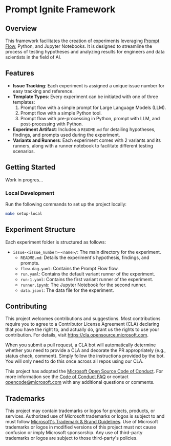 # Prompt Ignite Framework

## Overview

This framework facilitates the creation of experiments leveraging [Prompt Flow](https://github.com/microsoft/promptflow), Python, and Jupyter Notebooks. It is designed to streamline the process of testing hypotheses and analyzing results for engineers and data scientists in the field of AI.

## Features

- **Issue Tracking**: Each experiment is assigned a unique issue number for easy tracking and reference.
- **Template Types**: Every experiment can be initiated with one of three templates:
  1. Prompt flow with a simple prompt for Large Language Models (LLM).
  2. Prompt flow with a simple Python tool.
  3. Prompt flow with pre-processing in Python, prompt with LLM, and post-processing with Python.
- **Experiment Artifact**: Includes a `README.md` for detailing hypotheses, findings, and prompts used during the experiment.
- **Variants and Runners**: Each experiment comes with 2 variants and its runners, along with a runner notebook to facilitate different testing scenarios.

## Getting Started

Work in progres...

### Local Development

Run the following commands to set up the project locally:

```bash
make setup-local
```

## Experiment Structure

Each experiment folder is structured as follows:

- `issue-<issue_number>-<name>/`: The main directory for the experiment.
  - `README.md`: Details the experiment's hypothesis, findings, and prompts.
  - `flow.dag.yaml`: Contains the Prompt Flow flow.
  - `run.yaml`: Contains the default variant runner of the experiment.
  - `run-1.yaml`: Contains the first variant runner of the experiment.
  - `runner.ipynb`: The Jupyter Notebook for the second runner.
  - `data.jsonl`: The data file for the experiment.

## Contributing

This project welcomes contributions and suggestions.  Most contributions require you to agree to a
Contributor License Agreement (CLA) declaring that you have the right to, and actually do, grant us
the rights to use your contribution. For details, visit https://cla.opensource.microsoft.com.

When you submit a pull request, a CLA bot will automatically determine whether you need to provide
a CLA and decorate the PR appropriately (e.g., status check, comment). Simply follow the instructions
provided by the bot. You will only need to do this once across all repos using our CLA.

This project has adopted the [Microsoft Open Source Code of Conduct](https://opensource.microsoft.com/codeofconduct/).
For more information see the [Code of Conduct FAQ](https://opensource.microsoft.com/codeofconduct/faq/) or
contact [opencode@microsoft.com](mailto:opencode@microsoft.com) with any additional questions or comments.

## Trademarks

This project may contain trademarks or logos for projects, products, or services. Authorized use of Microsoft 
trademarks or logos is subject to and must follow 
[Microsoft's Trademark & Brand Guidelines](https://www.microsoft.com/en-us/legal/intellectualproperty/trademarks/usage/general).
Use of Microsoft trademarks or logos in modified versions of this project must not cause confusion or imply Microsoft sponsorship.
Any use of third-party trademarks or logos are subject to those third-party's policies.
